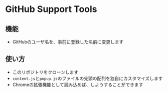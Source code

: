 # GitHub Support Tools
## 機能
- GitHubのユーザ名を、事前に登録した名前に変更します

## 使い方
- このリポジトリをクローンします
- `content.js`と`popup.js`のファイルの先頭の配列を独自にカスタマイズします
- Chromeの拡張機能として読み込めば、しようすることができます